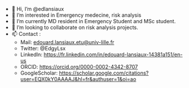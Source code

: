 - 👋 Hi, I’m @edlansiaux
- 👀 I’m interested in Emergency medecine, risk analysis
- 🌱 I’m currently MD resident in Emergency Student and MSc student.
- 💞️ I’m looking to collaborate on risk analysis projects.
- 📫 Contact :
  -    Mail: edouard.lansiaux.etu@univ-lille.fr
  -    Twitter: @EdgyLsx
  -    LinkedIn: https://fr.linkedin.com/in/edouard-lansiaux-14381a151/en-us
  -    ORCID: https://orcid.org/0000-0002-4342-8707
  -    GoogleScholar: https://scholar.google.com/citations?user=EQX0kY0AAAAJ&hl=fr&authuser=1&oi=ao

<!---
edlansiaux/edlansiaux is a ✨ special ✨ repository because its `README.md` (this file) appears on your GitHub profile.
You can click the Preview link to take a look at your changes.
--->
